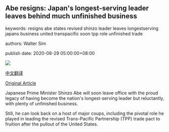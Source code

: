 ## Abe resigns: Japan's longest-serving leader leaves behind much unfinished business

keywords: resigns abe states revised shinzo leader leaves longestserving japans business united transpacific soon tpp role unfinished trade

authors: Walter Sim

publish date: 2020-08-29 05:00:00+08:00

![](https://www.straitstimes.com/sites/all/themes/custom/bootdemo/images/facebook_default_pic.jpg)

[中文翻译](Abe%20resigns%3A%20Japan%27s%20longest-serving%20leader%20leaves%20behind%20much%20unfinished%20business_zh.md)

[Original Article](https://www.straitstimes.com/asia/east-asia/abes-secure-but-spotty-legacy-as-japans-longest-serving-leader)

Japanese Prime Minister Shinzo Abe will soon leave office with the proud legacy of having become the nation's longest-serving leader but reluctantly, with plenty of unfinished business.

Still, he can look back on a host of major coups, including the pivotal role he played in leading the revised Trans-Pacific Partnership (TPP) trade pact to fruition after the pullout of the United States.